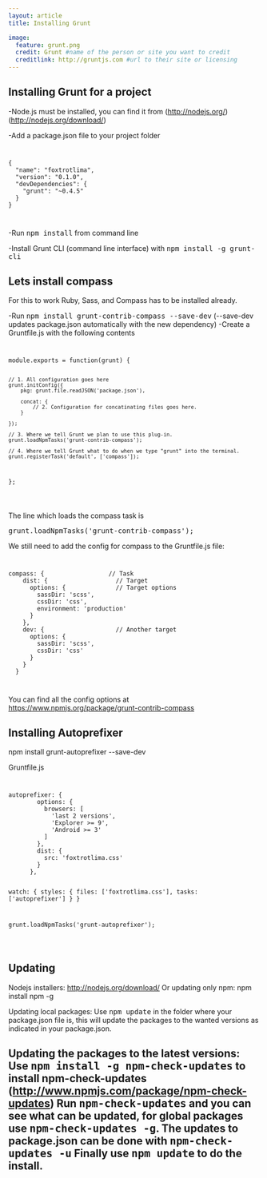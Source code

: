 ```yaml
---
layout: article
title: Installing Grunt

image:
  feature: grunt.png
  credit: Grunt #name of the person or site you want to credit
  creditlink: http://gruntjs.com #url to their site or licensing
---
```


Installing Grunt for a project
------------------------------

-Node.js must be installed, you can find it from (http://nodejs.org/) (<http://nodejs.org/download/>)

-Add a package.json file to your project folder

<code>
<pre>
{
  "name": "foxtrotlima",
  "version": "0.1.0",
  "devDependencies": {
    "grunt": "~0.4.5"
  }
}
</pre>
</code>

-Run <kbd>npm install</kbd> from command line

-Install Grunt CLI (command line interface) with <kbd>npm install -g grunt-cli</kbd>

Lets install compass
--------------------

For this to work Ruby, Sass, and Compass has to be installed already.

-Run <kbd>npm install grunt-contrib-compass --save-dev</kbd> (--save-dev updates package.json automatically with the new dependency)
-Create a Gruntfile.js with the following contents

<code>
<pre>
module.exports = function(grunt) {

    // 1. All configuration goes here
    grunt.initConfig({
        pkg: grunt.file.readJSON('package.json'),

        concat: {
            // 2. Configuration for concatinating files goes here.
        }

    });

    // 3. Where we tell Grunt we plan to use this plug-in.
    grunt.loadNpmTasks('grunt-contrib-compass');

    // 4. Where we tell Grunt what to do when we type "grunt" into the terminal.
    grunt.registerTask('default', ['compass']);

};
</pre>
</code>

The line which loads the compass task is <pre>grunt.loadNpmTasks('grunt-contrib-compass');</pre>

We still need to add the config for compass to the Gruntfile.js file:

<code>
<pre>
compass: {                  // Task
    dist: {                   // Target
      options: {              // Target options
        sassDir: 'scss',
        cssDir: 'css',
        environment: 'production'
      }
    },
    dev: {                    // Another target
      options: {
        sassDir: 'scss',
        cssDir: 'css'
      }
    }
  }
</pre>
</code>

You can find all the config options at <https://www.npmjs.org/package/grunt-contrib-compass>


## Installing Autoprefixer

npm install grunt-autoprefixer --save-dev

Gruntfile.js

<code>
<pre>
autoprefixer: {
        options: {
          browsers: [
            'last 2 versions',
            'Explorer >= 9',
            'Android >= 3'
          ]
        },
        dist: {
          src: 'foxtrotlima.css'
        }
      },

watch: {
            styles: {
                files: ['foxtrotlima.css'],
                tasks: ['autoprefixer']
            }
        }

grunt.loadNpmTasks('grunt-autoprefixer');
</pre>
</code>

## Updating

Nodejs installers: <http://nodejs.org/download/>
Or updating only npm: npm install npm -g

Updating local packages: Use <kbd>npm update</kbd> in the folder where your package.json file is,
this will update the packages to the wanted versions as indicated in your package.json.

Updating the packages to the latest versions: Use <kbd>npm install -g npm-check-updates</kbd> to install npm-check-updates (<http://www.npmjs.com/package/npm-check-updates>)
Run <kbd>npm-check-updates</kbd> and you can see what can be updated, for global packages use <kbd>npm-check-updates -g</kbd>.
The updates to package.json can be done with <kbd>npm-check-updates -u</kbd>
Finally use <kbd>npm update</kbd> to do the install.
----
